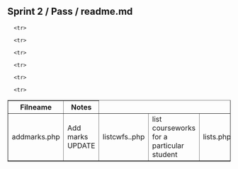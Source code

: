 

<html>
<head>

</head>
<body>
   <h2>Sprint 2 / Pass / readme.md</h2>
<table width="100%" border="1" style="border-collapse:collapse;">
<thead><tr>
   <th><strong>Filneame</strong></th>
   <th><strong>Notes</strong></th>
</thead>
      </tr>
   <td>addmarks.php</td>
   <td>Add marks UPDATE</td>

      <tr>
   <td>listcwfs..php</td>
   <td>list courseworks for a particular student</td>

      <tr>
   <td>lists.php</td>
   <td>List Students</td>

      <tr>
   <td>viewcw.php</td>
   <td>View Coursewourks</td>

      <tr>
   <td>viewcw2.php</td>
   <td>View Courseworks part 2</td>

      <tr>
   <td>views.php</td>
   <td>View Students</td>

      <tr>
   <td>views2.php</td>
   <td>View Students part 2</td>



 
</table>

